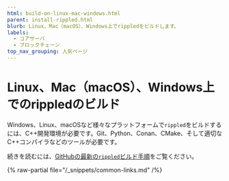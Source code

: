 ```yaml
---
html: build-on-linux-mac-windows.html
parent: install-rippled.html
blurb: Linux、Mac（macOS）、Windows上でrippledをビルドします。
labels:
  - コアサーバ
  - ブロックチェーン
top_nav_grouping: 人気ページ
---
```

# Linux、Mac（macOS）、Windows上でのrippledのビルド

Windows、Linux、macOSなど様々なプラットフォームで`rippled`をビルドするには、C++開発環境が必要です。Git、Python、Conan、CMake、そして適切なC++コンパイラなどのツールが必要です。

続きを読むには、[GitHubの最新の`rippled`ビルド手順](https://github.com/XRPLF/rippled/blob/develop/BUILD.md)をご覧ください。

{% raw-partial file="/_snippets/common-links.md" /%}
